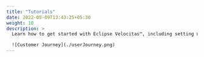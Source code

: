 ```yaml
---
title: "Tutorials"
date: 2022-05-09T13:43:25+05:30
weight: 10
description: >
  Learn how to get started with Eclipse Velocitas™, including setting up the development enviroment, creating a Vehicle Model as well as developing, testing and deploying a Vehicle App.

  ![Customer Journey](./userJourney.png)
---
```

